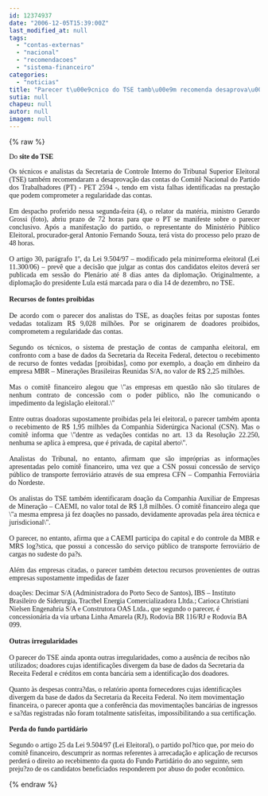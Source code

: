 ```yaml
---
id: 12374937
date: "2006-12-05T15:39:00Z"
last_modified_at: null
tags:
  - "contas-externas"
  - "nacional"
  - "recomendacoes"
  - "sistema-financeiro"
categories:
  - "noticias"
title: "Parecer t\u00e9cnico do TSE tamb\u00e9m recomenda desaprova\u00e7\u00e3o das contas do comit\u00ea financeiro nacional do PT"
sutia: null
chapeu: null
autor: null
imagem: null
---
```

{% raw %}
<p><P><FONT face=Verdana>Do <STRONG>site do TSE</STRONG></FONT></P></p>
<p><P align=justify><FONT face=Verdana>Os técnicos e analistas da Secretaria de Controle Interno do Tribunal Superior Eleitoral (TSE) também recomendaram a desaprovação das contas do Comitê Nacional do Partido dos Trabalhadores (PT) - PET 2594 -, tendo em vista falhas identificadas na prestação que podem comprometer a regularidade das contas.<BR><BR>Em despacho proferido nessa segunda-feira (4), o relator da matéria, ministro Gerardo Grossi (foto), abriu prazo de 72 horas para que o PT se manifeste sobre o parecer conclusivo. Após a manifestação do partido, o representante do Ministério Público Eleitoral, procurador-geral Antonio Fernando Souza, terá vista do processo pelo prazo de 48 horas.<BR><BR>O artigo 30, parágrafo 1º, da Lei 9.504/97 – modificado pela minirreforma eleitoral (Lei 11.300/06) – prevê que a decisão que julgar as contas dos candidatos eleitos deverá ser publicada em sessão do Plenário até 8 dias antes da diplomação. Originalmente, a diplomação do presidente Lula está marcada para o dia 14 de dezembro, no TSE.<BR></FONT><B><BR><FONT face=Verdana>Recursos de fontes proibidas<BR></FONT></B><BR><FONT face=Verdana>De acordo com o parecer dos analistas do TSE, as doações feitas por supostas fontes vedadas totalizam R$ 9,028 milhões. Por se originarem de doadores proibidos, comprometem a regularidade das contas.<BR><BR>Segundo os técnicos, o sistema de prestação de contas de campanha eleitoral, em confronto com a base de dados da Secretaria da Receita Federal, detectou o recebimento de recurso de fontes vedadas [proibidas], como por exemplo, a doação em dinheiro da empresa MBR – Minerações Brasileiras Reunidas S/A, no valor de R$ 2,25 milhões.<BR><BR>Mas o comitê financeiro alegou que \"as empresas em questão não são titulares de nenhum contrato de concessão com o poder público, não lhe comunicando o impedimento da legislação eleitoral.\"<BR><BR>Entre outras doadoras supostamente proibidas pela lei eleitoral, o parecer também aponta o recebimento de R$ 1,95 milhões da Companhia Siderúrgica Nacional (CSN). Mas o comitê informa que \"dentre as vedações contidas no art. 13 da Resolução 22.250, nenhuma se aplica à empresa, que é privada, de capital aberto\".<BR><BR>Analistas do Tribunal, no entanto, afirmam que são impróprias as informações apresentadas pelo comitê financeiro, uma vez que a CSN possui concessão de serviço público de transporte ferroviário através de sua empresa CFN – Companhia Ferroviária do Nordeste.<BR><BR>Os analistas do TSE também identificaram doação da Companhia Auxiliar de Empresas de Mineração – CAEMI, no valor total de R$ 1,8 milhões. O comitê financeiro alega que \"a mesma empresa já fez doações no passado, devidamente aprovadas pela área técnica e jurisdicional\".<BR><BR>O parecer, no entanto, afirma que a CAEMI participa do capital e do controle da MBR e MRS log?stica, que possui a concessão do serviço público de transporte ferroviário de cargas no sudeste do pa?s.<BR><BR>Além das empresas citadas, o parecer também detectou recursos provenientes de outras empresas supostamente impedidas de fazer</p>
<p> doações: Decimar S/A (Administradora do Porto Seco de Santos), IBS – Instituto Brasileiro de Siderurgia, Tractbel Energia Comercializadora Lltda.; Carioca Christiani Nielsen Engenahria S/A e Construtora OAS Ltda., que segundo o parecer, é concessionária da via urbana Linha Amarela (RJ), Rodovia BR 116/RJ e Rodovia BA 099.<BR></FONT><B><BR><FONT face=Verdana>Outras irregularidades<BR></FONT></B><BR><FONT face=Verdana>O parecer do TSE ainda aponta outras irregularidades, como a ausência de recibos não utilizados; doadores cujas identificações divergem da base de dados da Secretaria da Receita Federal e créditos em conta bancária sem a identificação dos doadores.<BR><BR>Quanto às despesas contra?das, o relatório aponta fornecedores cujas identificações divergem da base de dados da Secretaria da Receita Federal. No item movimentação financeira, o parecer aponta que a conferência das movimentações bancárias de ingressos e sa?das registradas não foram totalmente satisfeitas, impossibilitando a sua certificação.<BR><BR></FONT><FONT face=Verdana><B>Perda do fundo partidário<BR></B><BR>Segundo o artigo 25 da Lei 9.504/97 (Lei Eleitoral), o partido pol?tico que, por meio do comitê financeiro, descumprir as normas referentes à arrecadação e aplicação de recursos perderá o direito ao recebimento da quota do Fundo Partidário do ano seguinte, sem preju?zo de os candidatos beneficiados responderem por abuso do poder econômico.<BR></FONT></P> </p>
{% endraw %}